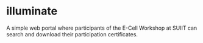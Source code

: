 # illuminate
A simple web portal where participants of the E-Cell Workshop at SUIIT can search and download their participation certificates.

